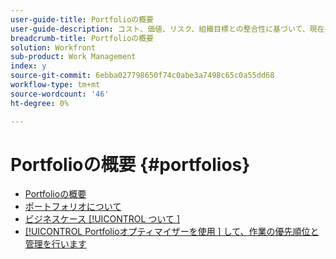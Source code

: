 ```yaml
---
user-guide-title: Portfolioの概要
user-guide-description: コスト、価値、リスク、組織目標との整合性に基づいて、現在のプロジェクトと提案されたプロジェクトに優先順位を付ける方法を説明します。
breadcrumb-title: Portfolioの概要
solution: Workfront
sub-product: Work Management
index: y
source-git-commit: 6ebba027798650f74c0abe3a7498c65c0a55dd68
workflow-type: tm+mt
source-wordcount: '46'
ht-degree: 0%

---
```




# Portfolioの概要 {#portfolios}

+ [Portfolioの概要](overview.md)
+ [ ポートフォリオについて ](https://experienceleague.adobe.com/en/docs/workfront-learn/tutorials-workfront/manage-work/portfolios/overview-of-adobe-workfront-portfolios)
+ [ ビジネスケース [!UICONTROL  ついて ]](https://experienceleague.adobe.com/en/docs/workfront-learn/tutorials-workfront/manage-work/portfolios/introduction-to-the-business-case)
+ [[!UICONTROL Portfolioオプティマイザーを使用 ] して、作業の優先順位と管理を行います ](https://experienceleague.adobe.com/en/docs/workfront-learn/tutorials-workfront/manage-work/portfolios/prioritize-and-manage-work-with-portfolios)

